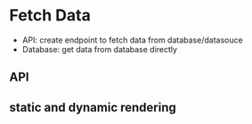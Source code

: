# Fetch Data

- API: create endpoint to fetch data from database/datasouce
- Database: get data from database directly

## API


## static and dynamic rendering

